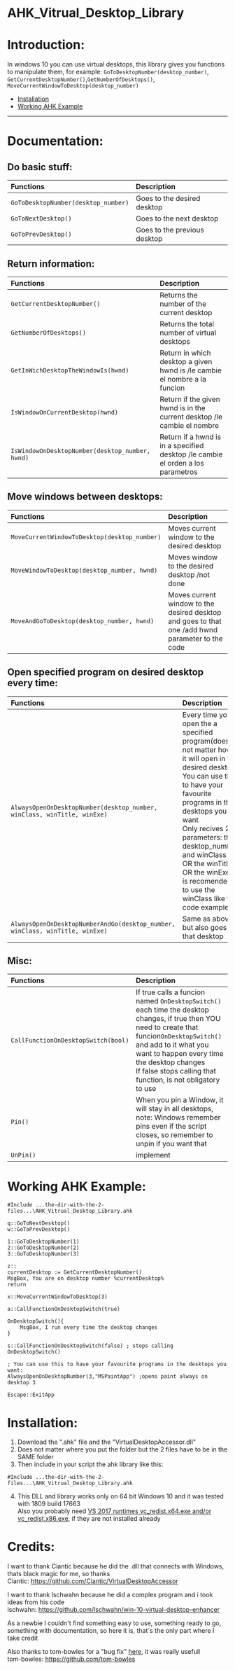 # AHK_Vitrual_Desktop_Library

# Introduction:
In windows 10 you can use virtual desktops, this library gives you functions to manipulate them, for example: `GoToDesktopNumber(desktop_number)`, `GetCurrentDesktopNumber()`,`GetNumberOfDesktops()`, `MoveCurrentWindowToDesktop(desktop_number)`

- [Installation](https://github.com/adrian88888888/AHK_Vitrual_Desktop_Library/blob/main/README.md#installation "Installation")
- [Working AHK Example](https://github.com/adrian88888888/AHK_Vitrual_Desktop_Library/blob/main/README.md#working-ahk-example "Working ahk example")

------------------

# Documentation:

## Do basic stuff:
| Functions  |  Description |
| :------------ | :------------ |
|`GoToDesktopNumber(desktop_number)` |  Goes to the desired desktop |
|`GoToNextDesktop()` |  Goes to the next desktop |
|`GoToPrevDesktop()`  |  Goes to the previous desktop |


## Return information:
| Functions  |  Description |
| :------------ | :------------ |
|`GetCurrentDesktopNumber()` | Returns the number of the current desktop  |
|`GetNumberOfDesktops()`  |  Returns the total number of virtual desktops |
|`GetInWichDesktopTheWindowIs(hwnd)` |  Return in which desktop a given hwnd is /le cambie el nombre a la funcion|
|`IsWindowOnCurrentDesktop(hwnd)` |  Return if the given hwnd is in the current desktop /le cambie el nombre|
|`IsWindowOnDesktopNumber(desktop_number, hwnd)`| Return if a hwnd is in a specified desktop  /le cambie el orden a los parametros|

## Move windows between desktops:
| Functions  |  Description |
| :------------ | :------------ |
|`MoveCurrentWindowToDesktop(desktop_number)` |  Moves current window to the desired desktop |
|`MoveWindowToDesktop(desktop_number, hwnd)` |  Moves window to the desired desktop /not done|
|`MoveAndGoToDesktop(desktop_number, hwnd)` | Moves current window to the desired desktop and goes to that one /add hwnd parameter to the code|

## Open specified program on desired desktop every time:
| Functions  |  Description |
| :------------ | :------------ |
|`AlwaysOpenOnDesktopNumber(desktop_number, winClass, winTitle, winExe)`|Every time you open the a specified program(does not matter how) it will open in the desired desktop<br/>You can use this to have your favourite programs in the desktops you want<br/>Only recives 2 parameters: the desktop_number and winClass OR the winTitle OR the winExe, is recomended to use the winClass like the code example|
|`AlwaysOpenOnDesktopNumberAndGo(desktop_number, winClass, winTitle, winExe)`|Same as above, but also goes to that desktop|

## Misc:
| Functions  |  Description |
| :------------ | :------------ |
|`CallFunctionOnDesktopSwitch(bool)` |  If true calls a funcion named `OnDesktopSwitch()` each time the desktop changes, if true then YOU need to create that funcion`OnDesktopSwitch()` and add to it what you want to happen every time the desktop changes<br/>If false stops calling that function, is not obligatory to use|
|`Pin()`|When you pin a Window, it will stay in all desktops, note: Windows remember pins even if the script closes, so remember to unpin if you want that|
|`UnPin()`|implement|

# Working AHK Example:
```autohotkey
#Include ...the-dir-with-the-2-files...\AHK_Vitrual_Desktop_Library.ahk

q::GoToNextDesktop()
w::GoToPrevDesktop()

1::GoToDesktopNumber(1)
2::GoToDesktopNumber(2)
3::GoToDesktopNumber(3)

z::
currentDesktop := GetCurrentDesktopNumber()
MsgBox, You are on desktop number %currentDesktop%
return

x::MoveCurrentWindowToDesktop(3)

a::CallFunctionOnDesktopSwitch(true)

OnDesktopSwitch(){
	MsgBox, I run every time the desktop changes
}

s::CallFunctionOnDesktopSwitch(false) ; stops calling OnDesktopSwitch()

; You can use this to have your favourite programs in the desktops you want:
AlwaysOpenOnDesktopNumber(3,"MSPaintApp") ;opens paint always on desktop 3

Escape::ExitApp
```

# Installation:
1. Download the ".ahk" file and the "VirtualDesktopAccessor.dll"
2. Does not matter where you put the folder but the 2 files have to be in the SAME folder
3. Then include in your script the ahk library like this:
```autohotkey
#Include ...the-dir-with-the-2-files...\AHK_Vitrual_Desktop_Library.ahk
```
4. This DLL and library works only on 64 bit Windows 10 and it was tested with 1809 build 17663<br/>
Also you probably need [VS 2017 runtimes vc_redist.x64.exe and/or vc_redist.x86.exe](https://support.microsoft.com/en-us/help/2977003/the-latest-supported-visual-c-downloads "VS 2017 runtimes vc_redist.x64.exe and/or vc_redist.x86.exe"), if they are not installed already

# Credits:
I want to thank Ciantic because he did the .dll that connects with Windows, thats black magic for me, so thanks<br/>
Ciantic: https://github.com/Ciantic/VirtualDesktopAccessor<br/>

I want to thank lschwahn because he did a complex program and i took ideas from his code<br/>
lschwahn: https://github.com/lschwahn/win-10-virtual-desktop-enhancer<br/>

As a newbie I couldn't find something easy to use, something ready to go, something with documentation, so here it is, that´s the only part where I take credit

Also thanks to tom-bowles for a "bug fix" [here](https://github.com/Ciantic/VirtualDesktopAccessor/issues/4 "here"), it was really usefull<br/>
tom-bowles: https://github.com/tom-bowles
